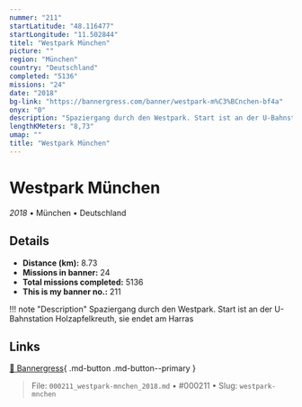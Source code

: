 ```yaml
---
nummer: "211"
startLatitude: "48.116477"
startLongitude: "11.502844"
titel: "Westpark München"
picture: ""
region: "München"
country: "Deutschland"
completed: "5136"
missions: "24"
date: "2018"
bg-link: "https://bannergress.com/banner/westpark-m%C3%BCnchen-bf4a"
onyx: "0"
description: "Spaziergang durch den Westpark. Start ist an der U-Bahnstation Holzapfelkreuth, sie endet am Harras"
lengthKMeters: "8,73"
umap: ""
title: "Westpark München"
---
```

# Westpark München

*2018* • München • Deutschland



## Details
- **Distance (km):** 8.73
- **Missions in banner:** 24
- **Total missions completed:** 5136
- **This is my banner no.:** 211


!!! note "Description"
    Spaziergang durch den Westpark. Start ist an der U-Bahnstation Holzapfelkreuth, sie endet am Harras



## Links
[🔗 Bannergress](https://bannergress.com/banner/westpark-m%C3%BCnchen-bf4a){ .md-button .md-button--primary }



> File: `000211_westpark-mnchen_2018.md` • #000211 • Slug: `westpark-mnchen`
